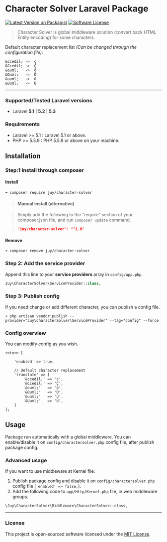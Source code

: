 # Character Solver Laravel Package

[![Latest Version on Packagist][ico-version]][link-packagist] [![Software License][ico-license]](LICENSE.txt)

> Character Solver is global middleware solution (convert back HTML Entity encoding) for some characters.

Default character replacement list *(Can be changed through the configuration file)*:

```
&ccedil; ->  ç
&Ccedil; ->  Ç
&ouml;   ->  ö
&Ouml;   ->  Ö
&uuml;   ->  ü
&Uuml;   ->  Ü
```

----------

### Supported/Tested Laravel versions

- Laravel **5.1** | **5.2** | **5.3**

### Requirements

- Laravel >= 5.1 : Laravel 5.1 or above.
- PHP >= 5.5.9 : PHP 5.5.9 or above on your machine.

## Installation

### Step:1 Install through composer

#### Install

```
➜ composer require juy/character-solver
```


> #### Manual install (alternative)

> Simply add the following to the "require" section of your composer.json file, and run `composer update` command.

> ```json
>"juy/character-solver": "^1.0"
>```

#### Remove

```
➜ composer remove juy/character-solver
```

### Step 2: Add the service provider

Append this line to your **service providers** array in `config/app.php`.

```php
Juy\CharacterSolver\ServiceProvider::class,
```

### Step 3: Publish config

If you need change or add different character, you can publish a config file.

```
➜ php artisan vendor:publish --provider="Juy\CharacterSolver\ServiceProvider" --tag="config" --force
```

### Config overview

You can modify config as you wish.

```
return [

    'enabled' => true,

    // Default character replacement
    'translate' => [
        '&ccedil;' => 'ç',
        '&Ccedil;' => 'Ç',
        '&ouml;'   => 'ö',
        '&Ouml;'   => 'Ö',
        '&uuml;'   => 'ü',
        '&Uuml;'   => 'Ü',
    ]
];
```

## Usage

Package run automatically with a global middleware. You can enable/disable it on `config/charactersolver.php` config file, after publish package config.

### Advanced usage

If you want to use middleware at Kernel file:

1. Publish package config and disable it on `config/charactersolver.php` config file (`'enabled' => false,`).
2. Add the following code to `app/Http/Kernel.php` file, in web middleware groups.

```
\Juy\CharacterSolver\Middleware\CharacterSolver::class,
```

----------

### License

This project is open-sourced software licensed under the [MIT License](LICENSE.txt).


[ico-version]: https://img.shields.io/packagist/v/juy/character-solver.svg?style=flat-square
[link-packagist]: https://packagist.org/packages/juy/character-solver

[ico-license]: https://img.shields.io/badge/license-MIT-blue.svg?style=flat-square